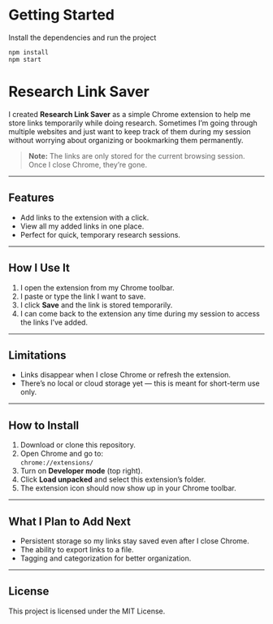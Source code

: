 # Getting Started
Install the dependencies and run the project
```
npm install
npm start
```

# Research Link Saver

I created **Research Link Saver** as a simple Chrome extension to help me store links temporarily while doing research. Sometimes I’m going through multiple websites and just want to keep track of them during my session without worrying about organizing or bookmarking them permanently.  

> **Note:** The links are only stored for the current browsing session. Once I close Chrome, they’re gone.

---

## Features
- Add links to the extension with a click.
- View all my added links in one place.
- Perfect for quick, temporary research sessions.

---

## How I Use It
1. I open the extension from my Chrome toolbar.
2. I paste or type the link I want to save.
3. I click **Save** and the link is stored temporarily.
4. I can come back to the extension any time during my session to access the links I’ve added.

---

## Limitations
- Links disappear when I close Chrome or refresh the extension.
- There’s no local or cloud storage yet — this is meant for short-term use only.

---

## How to Install
1. Download or clone this repository.
2. Open Chrome and go to:  
   `chrome://extensions/`
3. Turn on **Developer mode** (top right).
4. Click **Load unpacked** and select this extension’s folder.
5. The extension icon should now show up in your Chrome toolbar.

---

## What I Plan to Add Next
- Persistent storage so my links stay saved even after I close Chrome.
- The ability to export links to a file.
- Tagging and categorization for better organization.

---

## License
This project is licensed under the MIT License.

